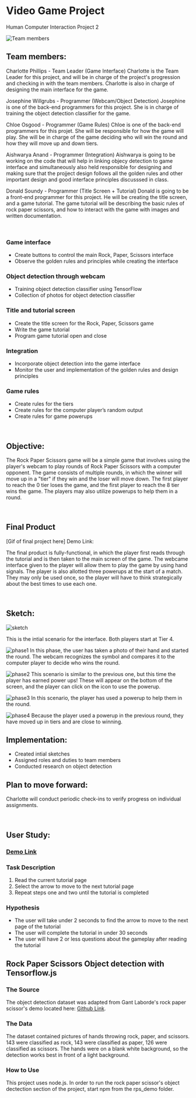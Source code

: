 # Video Game Project

Human Computer Interaction Project 2

![Team members](p2.group10.png)
## Team members: ##

Charlotte Phillips - Team Leader (Game Interface)
  Charlotte is the Team Leader for this project, and will be in charge of the project's progression and checking in with the team members. Charlotte is also in charge of designing the main interface for the game.

Josephine Willgrubs - Programmer (Webcam/Object Detection)
  Josephine is one of the back-end programmers for this project. She is in charge of training the object detection classifier for the game.

Chloe Osgood - Programmer (Game Rules)
  Chloe is one of the back-end programmers for this projet. She will be responsible for how the game will play. She will be in charge of the game deciding who will win the round and how they will move up and down tiers. 

Aishwarya Anand - Programmer (Integration) Aishwarya is going to be working on the code that will help in linking objecy  detection to game interface and simultaneously also held responsible for designing and making sure that the projject design follows all the golden rules and other important design and good interface principles discusssed in class.

Donald Soundy - Programmer (Title Screen + Tutorial)
  Donald is going to be a front-end programmer for this project. He will be creating the title screen, and a game tutorial. The game tutorial will be describing the basic rules of rock paper scissors, and how to interact with the game with images and written documentation.

<br>

### Game interface ###
* Create buttons to control the main Rock, Paper, Scissors interface
* Observe the golden rules and principles while creating the interface

### Object detection through webcam ###
* Training object detection classifier using TensorFlow
* Collection of photos for object detection classifier

### Title and tutorial screen ###
* Create the title screen for the Rock, Paper, Scissors game
* Write the game tutorial
* Program game tutorial open and close

### Integration ###
* Incorporate object detection into the game interface
* Monitor the user and implementation of the golden rules and design principles

### Game rules ###
* Create rules for the tiers
* Create rules for the computer player’s random output
* Create rules for game powerups


<br>

## Objective: ##
The Rock Paper Scissors game will be a simple game that involves using the player's webcam to play rounds of Rock Paper Scissors with a computer opponent. The game consists of multiple rounds, in which the winner will move up in a "tier" if they win and the loser will move down. The first player to reach the 0 tier loses the game, and the first player to reach the 8 tier wins the game. The players may also utilize powerups to help them in a round.

<br>

## Final Product ##
[Gif of final project here]
Demo Link:

The final product is fully-functional, in which the player first reads through the tutorial and is then taken to the main screen of the game. The webcame interface given to the player will allow them to play the game by using hand signals. The player is also allotted three powerups at the start of a match. They may only be used once, so the player will have to think strategically about the best times to use each one.

<br>

## Sketch: ##

![sketch](Project2_Sketches/HICProject2_phase0.png)

This is the intial scenario for the interface. Both players start at Tier 4.

![phase1](Project2_Sketches/HICProject2_phase1.png)
In this phase, the user has taken a photo of their hand and started the round. The webcam recognizes the symbol and compares it to the computer player to decide who wins the round.

![phase2](Project2_Sketches/HICProject2_phase2.png)
This scenario is similar to the previous one, but this time the player has earned power ups! These will appear on the bottom of the screen, and the player can click on the icon to use the powerup.

![phase3](Project2_Sketches/HICProject2_phase3.png)
In this scenario, the player has used a powerup to help them in the round.

![phase4](Project2_Sketches/HICProject2_phase4.png)
Because the player used a powerup in the previous round, they have moved up in tiers and are close to winning.


## Implementation: ##
* Created intial sketches
* Assigned roles and duties to team members
* Conducted research on object detection

## Plan to move forward: ##
Charlotte will conduct periodic check-ins to verify progress on individual assignments.

<br>

## User Study: ##

### [Demo Link](https://jwillg.github.io/p2.10/tut1.html) ###


### Task Description ##

1. Read the current tutorial page
2. Select the arrow to move to the next tutorial page
3. Repeat steps one and two until the tutorial is completed

### Hypothesis ###

* The user will take under 2 seconds to find the arrow to move to the next page of the tutorial
* The user will complete the tutorial in under 30 seconds
* The user will have 2 or less questions about the gameplay after reading the tutorial

## Rock Paper Scissors Object detection with Tensorflow.js ##

### The Source ###
The object detection dataset was adapted from Gant Laborde's rock paper scissor's demo located here:
[Github Link](https://github.com/GantMan/rps_tfjs_demo).

### The Data ###
The dataset contained pictures of hands throwing rock, paper, and scissors. 143 were classified as rock, 143 were classified as paper, 126 were classified as scissors. The hands were on a blank white background, so the detection works best in front of a light background.

### How to Use ###
This project uses node.js. In order to run the rock paper scissor's object dectection section of the project, start npm from the rps_demo folder.
